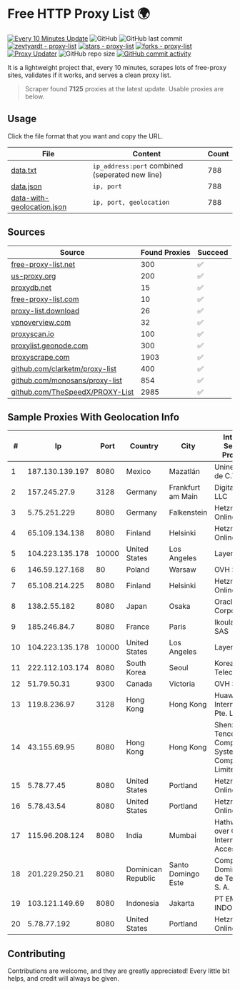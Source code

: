 
# Free HTTP Proxy List 🌍

[![Every 10 Minutes Update](https://github.com/mertguvencli/http-proxy-list/actions/workflows/main.yml/badge.svg?branch=main)](https://github.com/mertguvencli/http-proxy-list/actions/workflows/main.yml)
![GitHub](https://img.shields.io/github/license/mertguvencli/http-proxy-list)
![GitHub last commit](https://img.shields.io/github/last-commit/mertguvencli/http-proxy-list)
[![zevtyardt - proxy-list](https://img.shields.io/static/v1?label=zevtyardt&message=proxy-list&color=blue&logo=github)](https://github.com/zevtyardt/proxy-list "Go to GitHub repo")
[![stars - proxy-list](https://img.shields.io/github/stars/zevtyardt/proxy-list?style=social)](https://github.com/zevtyardt/proxy-list)
[![forks - proxy-list](https://img.shields.io/github/forks/zevtyardt/proxy-list?style=social)](https://github.com/zevtyardt/proxy-list)
[![Proxy Updater](https://github.com/zevtyardt/proxy-list/workflows/Proxy%20Updater/badge.svg)](https://github.com/zevtyardt/proxy-list/actions?query=workflow:"Proxy+Updater")
![GitHub repo size](https://img.shields.io/github/repo-size/zevtyardt/proxy-list)
[![GitHub commit activity](https://img.shields.io/github/commit-activity/m/zevtyardt/proxy-list?logo=commits)](https://github.com/zevtyardt/proxy-list/commits/main)

It is a lightweight project that, every 10 minutes, scrapes lots of free-proxy sites, validates if it works, and serves a clean proxy list.

> Scraper found **7125** proxies at the latest update. Usable proxies are below.

## Usage

Click the file format that you want and copy the URL.

|File|Content|Count|
|----|-------|-----|
|[data.txt](https://raw.githubusercontent.com/mertguvencli/http-proxy-list/main/proxy-list/data.txt)|`ip_address:port` combined (seperated new line)|788|
|[data.json](https://raw.githubusercontent.com/mertguvencli/http-proxy-list/main/proxy-list/data.json)|`ip, port`|788|
|[data-with-geolocation.json](https://raw.githubusercontent.com/mertguvencli/http-proxy-list/main/proxy-list/data-with-geolocation.json)|`ip, port, geolocation`|788|

## Sources

|Source|Found Proxies|Succeed|
|------|-------------|-------|
|[free-proxy-list.net](https://free-proxy-list.net)|300|✅|
|[us-proxy.org](https://www.us-proxy.org)|200|✅|
|[proxydb.net](http://proxydb.net)|15|✅|
|[free-proxy-list.com](https://free-proxy-list.com/?page=&port=&type%5B%5D=http&type%5B%5D=https&up_time=0&search=Search)|10|✅|
|[proxy-list.download](https://www.proxy-list.download/HTTP)|26|✅|
|[vpnoverview.com](https://vpnoverview.com/privacy/anonymous-browsing/free-proxy-servers)|32|✅|
|[proxyscan.io](https://www.proxyscan.io)|100|✅|
|[proxylist.geonode.com](https://proxylist.geonode.com/api/proxy-list?limit=300&page=1&sort_by=lastChecked&sort_type=desc&protocols=http,https)|300|✅|
|[proxyscrape.com](https://api.proxyscrape.com/v2/?request=displayproxies&protocol=http&timeout=10000&country=all&ssl=all&anonymity=all)|1903|✅|
|[github.com/clarketm/proxy-list](https://raw.githubusercontent.com/clarketm/proxy-list/master/proxy-list-raw.txt)|400|✅|
|[github.com/monosans/proxy-list](https://raw.githubusercontent.com/monosans/proxy-list/main/proxies/http.txt)|854|✅|
|[github.com/TheSpeedX/PROXY-List](https://raw.githubusercontent.com/TheSpeedX/PROXY-List/master/http.txt)|2985|✅|


## Sample Proxies With Geolocation Info

|#|Ip|Port|Country|City|Internet Service Provider|
|-|--|----|-------|----|-------------------------|
|1|187.130.139.197|8080|Mexico|Mazatlán|Uninet S.A. de C.V.|
|2|157.245.27.9|3128|Germany|Frankfurt am Main|DigitalOcean, LLC|
|3|5.75.251.229|8080|Germany|Falkenstein|Hetzner Online GmbH|
|4|65.109.134.138|8080|Finland|Helsinki|Hetzner Online GmbH|
|5|104.223.135.178|10000|United States|Los Angeles|LayerHost|
|6|146.59.127.168|80|Poland|Warsaw|OVH SAS|
|7|65.108.214.225|8080|Finland|Helsinki|Hetzner Online GmbH|
|8|138.2.55.182|8080|Japan|Osaka|Oracle Corporation|
|9|185.246.84.7|8080|France|Paris|Ikoula Net SAS|
|10|104.223.135.178|10000|United States|Los Angeles|LayerHost|
|11|222.112.103.174|8080|South Korea|Seoul|Korea Telecom|
|12|51.79.50.31|9300|Canada|Victoria|OVH SAS|
|13|119.8.236.97|3128|Hong Kong|Hong Kong|Huawei International Pte. Ltd.|
|14|43.155.69.95|8080|Hong Kong|Hong Kong|Shenzhen Tencent Computer Systems Company Limited|
|15|5.78.77.45|8080|United States|Portland|Hetzner Online GmbH|
|16|5.78.43.54|8080|United States|Portland|Hetzner Online GmbH|
|17|115.96.208.124|8080|India|Mumbai|Hathway IP over Cable Internet Access|
|18|201.229.250.21|8080|Dominican Republic|Santo Domingo Este|Compañía Dominicana de Teléfonos S. A.|
|19|103.121.149.69|8080|Indonesia|Jakarta|PT EMERIO INDONESIA|
|20|5.78.77.192|8080|United States|Portland|Hetzner Online GmbH|



## Contributing

Contributions are welcome, and they are greatly appreciated! Every
little bit helps, and credit will always be given.

